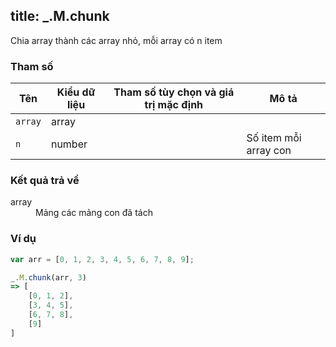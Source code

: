 title: _.M.chunk
-----

Chia array thành các array nhỏ, mỗi array có n item

### Tham số
<table class="table table-striped">
    <thead>
    <tr>
        <th>Tên</th>
        <th>Kiểu dữ liệu</th>
        <th>Tham số tùy chọn và giá trị mặc định</th>
        <th>Mô tả</th>
    </tr>
    </thead>
    <tbody>
    <tr>
        <td><code>array</code></td>
        <td>array</td>
        <td></td>
        <td></td>
    </tr>
    <tr>
        <td><code>n</code></td>
        <td>number</td>
        <td></td>
        <td>Số item mỗi array con</td>
    </tr>
    </tbody>
</table>

### Kết quả trả về
<dl class="dl-horizontal">
    <dt>array</dt><dd>Mảng các mảng con đã tách</dd>
</dl>

### Ví dụ
```js
var arr = [0, 1, 2, 3, 4, 5, 6, 7, 8, 9];

_.M.chunk(arr, 3)
=> [
    [0, 1, 2],
    [3, 4, 5],
    [6, 7, 8],
    [9]
]
```